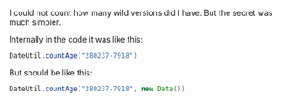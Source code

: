 I could not count how many wild versions did I have. But the secret was much simpler.

Internally in the code it was like this:

```java
DateUtil.countAge("280237-7918")
```

But should be like this:

```java
DateUtil.countAge("280237-7918", new Date())
```